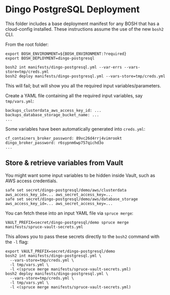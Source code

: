 # Dingo PostgreSQL Deployment

This folder includes a base deployment manifest for any BOSH that has a cloud-config installed. These instructions assume the use of the new `bosh2` CLI.

From the root folder:

```
export BOSH_ENVIRONMENT=${BOSH_ENVIRONMENT:?required}
export BOSH_DEPLOYMENT=dingo-postgresql

bosh2 int manifests/dingo-postgresql.yml --var-errs --vars-store=tmp/creds.yml
bosh2 deploy manifests/dingo-postgresql.yml --vars-store=tmp/creds.yml
```

This will fail; but will show you all the required input variables/parameters.

Create a YAML file containing all the required input variables, say `tmp/vars.yml`:

```
backups_clusterdata_aws_access_key_id: ...
backups_database_storage_bucket_name: ...
...
```

Some variables have been automatically generated into `creds.yml`:

```
cf_containers_broker_password: 89vc26d4rrj4vimrookt
dingo_broker_password: r6sypnm6wp757qichd3o
...
```

## Store & retrieve variables from Vault

You might want some input variables to be hidden inside Vault, such as AWS access credentials.

```
safe set secret/dingo-postgresql/demo/aws/clusterdata aws_access_key_id=... aws_secret_access_key=...
safe set secret/dingo-postgresql/demo/aws/database_storage aws_access_key_id=... aws_secret_access_key=...
```

You can fetch these into an input YAML file via `spruce merge`:

```
VAULT_PREFIX=secret/dingo-postgresql/demo spruce merge manifests/spruce-vault-secrets.yml
```

This allows you to pass these secrets directly to the `bosh2` command with the `-l` flag:

```
export VAULT_PREFIX=secret/dingo-postgresql/demo
bosh2 int manifests/dingo-postgresql.yml \
  --vars-store=tmp/creds.yml \
  -l tmp/vars.yml \
  -l <(spruce merge manifests/spruce-vault-secrets.yml)
bosh2 deploy manifests/dingo-postgresql.yml \
  --vars-store=tmp/creds.yml \
  -l tmp/vars.yml \
  -l <(spruce merge manifests/spruce-vault-secrets.yml)
```
